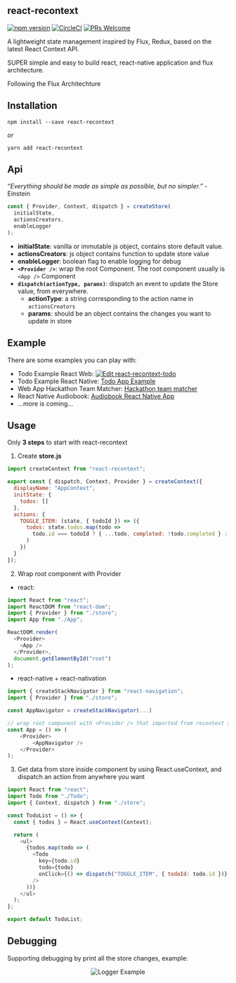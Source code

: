 ## react-recontext

[![npm version](https://badge.fury.io/js/react-recontext.svg)](https://badge.fury.io/js/react-recontext) [![CircleCI](https://circleci.com/gh/minhtc/react-recontext/tree/master.svg?style=svg)](https://circleci.com/gh/minhtc/react-recontext/tree/master) [![PRs Welcome](https://img.shields.io/badge/PRs-welcome-brightgreen.svg)](https://github.com/minhtc/react-recontext/graphs/contributors)

A lightweight state management inspired by Flux, Redux, based on the latest React Context API.

SUPER simple and easy to build react, react-native application and flux architecture.

Following the Flux Architechture

## Installation

    npm install --save react-recontext

_or_

    yarn add react-recontext

## Api

_“Everything should be made as simple as possible, but no simpler.”_ - Einstein

```js
const { Provider, Context, dispatch } = createStore(
  initialState,
  actionsCreators,
  enableLogger
);
```

- **initialState**: vanilla or immutable js object, contains store default value.
- **actionsCreators**: js object contains function to update store value
- **enableLogger**: boolean flag to enable logging for debug
- **`<Provider />`**: wrap the root Component. The root component usually is `<App />` Component
- **`dispatch(actionType, params)`**: dispatch an event to update the Store value, from everywhere.
  - **actionType**: a string corresponding to the action name in `actionsCreators`
  - **params**: should be an object contains the changes you want to update in store

## Example

There are some examples you can play with:

- Todo Example React Web: [![Edit react-recontext-todo](https://codesandbox.io/static/img/play-codesandbox.svg)](https://codesandbox.io/s/weathered-dew-dr4x6?fontsize=14&hidenavigation=1&theme=dark)
- Todo Example React Native: [Todo App Example](https://snack.expo.io/@minhtc/react-recontext-demo)
- Web App Hackathon Team Matcher: [Hackathon team matcher](https://junctionxhanoi.meohack.com)
- React Native Audiobook: [Audiobook React Native App](https://github.com/minhtc/sachnoiapp)
- ...more is coming...

## Usage

Only **3 steps** to start with react-recontext

1.  Create **store.js**

```js
import createContext from "react-recontext";

export const { dispatch, Context, Provider } = createContext({
  displayName: "AppContext",
  initState: {
    todos: []
  },
  actions: {
    TOGGLE_ITEM: (state, { todoId }) => ({
      todos: state.todos.map(todo =>
        todo.id === todoId ? { ...todo, completed: !todo.completed } : todo
      )
    })
  }
});
```

2.  Wrap root component with Provider

- react:

```js
import React from "react";
import ReactDOM from "react-dom";
import { Provider } from "./store";
import App from "./App";

ReactDOM.render(
  <Provider>
    <App />
  </Provider>,
  document.getElementById("root")
);
```

- react-native + react-nativation

```js
import { createStackNavigator } from "react-navigation";
import { Provider } from "./store";

const AppNavigator = createStackNavigator(...)

// wrap root component with <Provider /> that imported from recontext store
const App = () => (
    <Provider>
        <AppNavigator />
    </Provider>
);
```

3. Get data from store inside component by using React.useContext, and dispatch an action from anywhere you want

```js
import React from "react";
import Todo from "./Todo";
import { Context, dispatch } from "./store";

const TodoList = () => {
  const { todos } = React.useContext(Context);

  return (
    <ul>
      {todos.map(todo => (
        <Todo
          key={todo.id}
          todo={todo}
          onClick={() => dispatch("TOGGLE_ITEM", { todoId: todo.id })}
        />
      ))}
    </ul>
  );
};

export default TodoList;
```

## Debugging

Supporting debugging by print all the store changes, example:

<center>

![Logger Example](https://github.com/minhtc/react-recontext/raw/master/screenshots/logger.gif "Logger Example")

</center>
